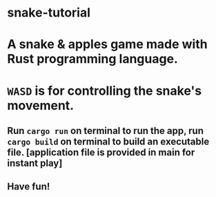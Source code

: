 # snake-tutorial

# A snake & apples game made with Rust programming language.
# `WASD` is for controlling the snake's movement.

## Run `cargo run` on terminal to run the app, run `cargo build` on terminal to build an executable file. [application file is provided in main for instant play]

## Have fun!
